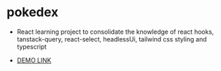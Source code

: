 # pokedex

- React learning project to consolidate the knowledge of react hooks, tanstack-query, react-select, headlessUi, tailwind css styling and typescript

- [DEMO LINK](https://natalia-ponomarenko.github.io/pokedex)
